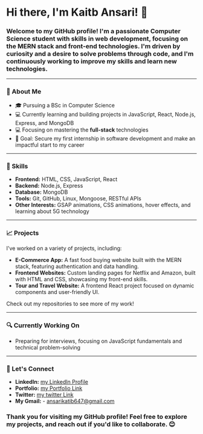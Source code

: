 # Hi there, I'm Kaitb Ansari! 👋

### Welcome to my GitHub profile! I'm a passionate **Computer Science student** with skills in web development, focusing on the **MERN stack** and **front-end technologies**. I'm driven by curiosity and a desire to solve problems through code, and I'm continuously working to improve my skills and learn new technologies.

---

### 🌟 About Me
- 🎓 Pursuing a BSc in Computer Science
- 💻 Currently learning and building projects in JavaScript, React, Node.js, Express, and MongoDB
- 💻 Focusing on mastering the **full-stack** technologies
- 🎯 Goal: Secure my first internship in software development and make an impactful start to my career

---

### 💼 Skills
- **Frontend:** HTML, CSS, JavaScript, React
- **Backend:** Node.js, Express
- **Database:** MongoDB
- **Tools:** Git, GitHub, Linux, Mongoose, RESTful APIs
- **Other Interests:** GSAP animations, CSS animations, hover effects, and learning about 5G technology

---

### 📈 Projects
I've worked on a variety of projects, including:
- **E-Commerce App:** A fast food buying website built with the MERN stack, featuring authentication and data handling.
- **Frontend Websites:** Custom landing pages for Netflix and Amazon, built with HTML and CSS, showcasing my front-end skills.
- **Tour and Travel Website:** A frontend React project focused on dynamic components and user-friendly UI.

Check out my repositories to see more of my work!

---

### 🔍 Currently Working On
- Preparing for interviews, focusing on JavaScript fundamentals and technical problem-solving

---

### 🤝 Let's Connect
- **LinkedIn:** [my LinkedIn Profile](https://www.linkedin.com/in/katib-ansari-95ab96252/)
- **Portfolio:** [my Portfolio Link](https://ansari-katib.github.io/Portfolio/)
- **Twitter:** [my twitter Link](https://x.com/KatibAnsari3)
- **My Gmail:** - ansarikatib647@gmail.com

### Thank you for visiting my GitHub profile! Feel free to explore my projects, and reach out if you'd like to collaborate. 😊
